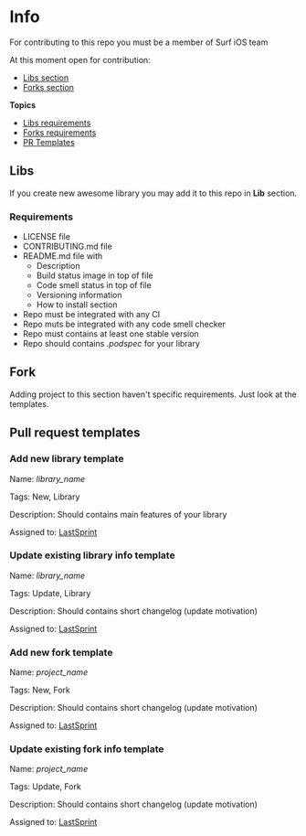 # Info

For contributing to this repo you must be a member of Surf iOS team

At this moment open for contribution:
- [Libs section](https://github.com/surfstudio/iOS_Devs#libs)
- [Forks section](https://github.com/surfstudio/iOS_Devs#forks)

**Topics**

- [Libs requirements](#libs)
- [Forks requirements](#fork)
- [PR Templates](#pull-request-templates)

## Libs

If you create new awesome library you may add it to this repo in **Lib** section.

### Requirements

- LICENSE file
- CONTRIBUTING.md file
- README.md file with
  - Description
  - Build status image in top of file
  - Code smell status in top of file
  - Versioning information
  - How to install section
- Repo must be integrated with any CI
- Repo muts be integrated with any code smell checker
- Repo must contains at least one stable version
- Repo should contains *.podspec* for your library

## Fork

Adding project to this section haven't specific requirements. Just look at the templates. 

## Pull request templates

### Add new library template

Name: *library_name*

Tags: New, Library

Description: Should contains main features of your library

Assigned to: [LastSprint](https://guthub.com/LastSprint)

### Update existing library info template

Name: *library_name*

Tags: Update, Library

Description: Should contains short changelog (update motivation)

Assigned to: [LastSprint](https://guthub.com/LastSprint)

### Add new fork template

Name: *project_name*

Tags: New, Fork

Description: Should contains short changelog (update motivation)

Assigned to: [LastSprint](https://guthub.com/LastSprint)

### Update existing fork info template

Name: *project_name*

Tags: Update, Fork

Description: Should contains short changelog (update motivation)

Assigned to: [LastSprint](https://guthub.com/LastSprint)
